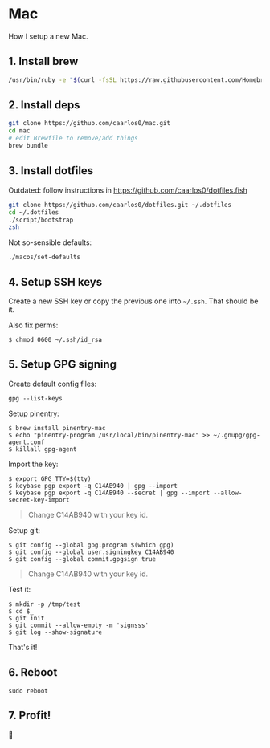 # Mac

How I setup a new Mac.

## 1. Install brew

```sh
/usr/bin/ruby -e "$(curl -fsSL https://raw.githubusercontent.com/Homebrew/install/master/install)"
```

## 2. Install deps

```sh
git clone https://github.com/caarlos0/mac.git
cd mac
# edit Brewfile to remove/add things
brew bundle
```

## 3. Install dotfiles

Outdated: follow instructions in https://github.com/caarlos0/dotfiles.fish

```sh
git clone https://github.com/caarlos0/dotfiles.git ~/.dotfiles
cd ~/.dotfiles
./script/bootstrap
zsh
```

Not so-sensible defaults:

```console
./macos/set-defaults
```

## 4. Setup SSH keys

Create a new SSH key or copy the previous one into `~/.ssh`. That should be
it.

Also fix perms:

```console
$ chmod 0600 ~/.ssh/id_rsa
```

## 5. Setup GPG signing

Create default config files:

```console
gpg --list-keys
```

Setup pinentry:

```console
$ brew install pinentry-mac
$ echo "pinentry-program /usr/local/bin/pinentry-mac" >> ~/.gnupg/gpg-agent.conf
$ killall gpg-agent
```

Import the key:

```console
$ export GPG_TTY=$(tty)
$ keybase pgp export -q C14AB940 | gpg --import
$ keybase pgp export -q C14AB940 --secret | gpg --import --allow-secret-key-import
```

> Change C14AB940 with your key id.

Setup git:

```console
$ git config --global gpg.program $(which gpg)
$ git config --global user.signingkey C14AB940
$ git config --global commit.gpgsign true
```

> Change C14AB940 with your key id.

Test it:

```console
$ mkdir -p /tmp/test
$ cd $_
$ git init
$ git commit --allow-empty -m 'signsss'
$ git log --show-signature
```

That's it!


## 6. Reboot

```console
sudo reboot
```

## 7. Profit!

:beers:
